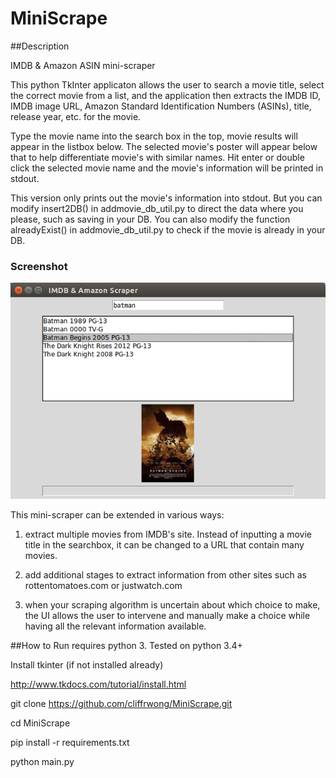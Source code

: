 # MiniScrape

##Description

IMDB & Amazon ASIN mini-scraper

This python TkInter applicaton allows the user to search a movie title, select the correct movie from a list, and the application then extracts the IMDB ID, IMDB image URL, Amazon Standard Identification Numbers (ASINs), title, release year, etc. for the movie.

Type the movie name into the search box in the top, movie results will appear in the listbox below. The selected movie's poster will appear below that to help differentiate movie's with similar names. Hit enter or double click the selected movie name and the movie's information will be printed in stdout. 	

This version only prints out the movie's information into stdout. But you can modify insert2DB() in addmovie_db_util.py to direct the data where you please, such as saving in your DB. You can also modify the function alreadyExist() in addmovie_db_util.py to check if the movie is already in your DB.

### Screenshot
![alt tag](https://raw.githubusercontent.com/cliffrwong/MiniScrape/master/img/screenshot.png)

This mini-scraper can be extended in various ways:

1. extract multiple movies from IMDB's site. Instead of inputting a movie title in the searchbox, it can be changed to a URL that contain many movies.

2. add additional stages to extract information from other sites such as rottentomatoes.com or justwatch.com

3. when your scraping algorithm is uncertain about which choice to make, the UI allows the user to intervene and manually make a choice while having all the relevant information available. 


##How to Run
requires python 3. Tested on python 3.4+

Install tkinter (if not installed already)

http://www.tkdocs.com/tutorial/install.html 


git clone https://github.com/cliffrwong/MiniScrape.git

cd MiniScrape

pip install -r requirements.txt

python main.py
